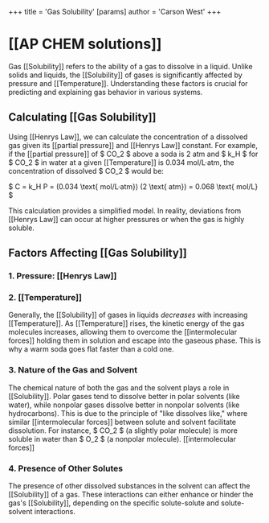 +++
 title = 'Gas Solubility'
[params]
	author = 'Carson West'
+++
# [[AP CHEM solutions]]

Gas [[Solubility]] refers to the ability of a gas to dissolve in a liquid.  Unlike solids and liquids, the [[Solubility]] of gases is significantly affected by pressure and [[Temperature]]. Understanding these factors is crucial for predicting and explaining gas behavior in various systems.

##  Calculating [[Gas Solubility]] 
Using [[Henrys Law]], we can calculate the concentration of a dissolved gas given its [[partial pressure]] and [[Henrys Law]] constant.  For example, if the [[partial pressure]] of  $ CO_2 $  above a soda is 2 atm and  $ k_H $  for  $ CO_2 $  in water at a given [[Temperature]] is 0.034 mol/L·atm, the concentration of dissolved  $ CO_2 $  would be:

 $ C = k_H P = (0.034 \text{ mol/L·atm}) (2 \text{ atm}) = 0.068 \text{ mol/L} $ 


This calculation provides a simplified model.  In reality, deviations from [[Henrys Law]] can occur at higher pressures or when the gas is highly soluble.
## Factors Affecting [[Gas Solubility]] 
### 1. Pressure: [[Henrys Law]]

### 2. [[Temperature]]
Generally, the [[Solubility]] of gases in liquids *decreases* with increasing [[Temperature]].  As [[Temperature]] rises, the kinetic energy of the gas molecules increases, allowing them to overcome the [[intermolecular forces]] holding them in solution and escape into the gaseous phase.  This is why a warm soda goes flat faster than a cold one.
### 3. Nature of the Gas and Solvent
The chemical nature of both the gas and the solvent plays a role in [[Solubility]].  Polar gases tend to dissolve better in polar solvents (like water), while nonpolar gases dissolve better in nonpolar solvents (like hydrocarbons).  This is due to the principle of "like dissolves like," where similar [[intermolecular forces]] between solute and solvent facilitate dissolution.  For instance,  $ CO_2 $  (a slightly polar molecule) is more soluble in water than  $ O_2 $  (a nonpolar molecule).
[[intermolecular forces]]


### 4.  Presence of Other Solutes

The presence of other dissolved substances in the solvent can affect the [[Solubility]] of a gas.  These interactions can either enhance or hinder the gas's [[Solubility]], depending on the specific solute-solute and solute-solvent interactions.
